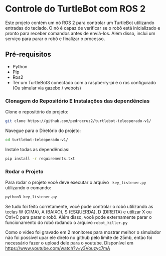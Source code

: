 # Controle do TurtleBot com ROS 2

Este projeto contém um nó ROS 2 para controlar um TurtleBot utilizando entradas do teclado. O nó é capaz de verificar se o robô está inicializado e pronto para receber comandos antes de enviá-los. Além disso, inclui um serviço para parar o robô e finalizar o processo.

## Pré-requisitos

- Python
- Pip
- Ros2
- Ter um TurtleBot3 conectado com a raspberry-pi e o ros configurado (Ou simular via gazebo / webots)
### Clonagem do Repositório E Instalações das dependências

Clone o repositório do projeto:
```sh
git clone https://github.com/pedrocruz2/turtlebot-teleoperado-v1/
```
Navegue para o Diretório do projeto: 
```sh
cd turtlebot-teleoperado-v1/
```
Instale todas as dependências: 
```sh
pip install -r requirements.txt
```
### Rodar o Projeto
Para rodar o projeto você deve executar o arquivo ``` key_listener.py``` utilizando o comando:
```sh
python3 key_listener.py
```
Se tudo foi feito corretamente, você pode controlar o robô utilizando as teclas W (CIMA), A (BAIXO), S (ESQUERDA), D (DIREITA) e utilizar X ou Ctrl+C para parar o robô. Além disso, você pode externamente parar o funcionamento do robô rodando o arquivo ```robot_killer.py```

Como o vídeo foi gravado em 2 monitores para mostrar melhor o simulador não foi possível upar ele direto no github pelo limite de 25mb, então foi necessário fazer o upload dele para o youtube.
Disponível em https://www.youtube.com/watch?v=y3Vouzyc7mA




